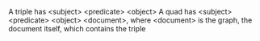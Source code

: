 A triple has \<subject\> \<predicate\> \<object\>
A quad has \<subject\> \<predicate\> \<object\> \<document\>, where \<document\> is the graph, the document itself, which contains the triple
